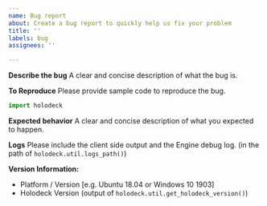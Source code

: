 ```yaml
---
name: Bug report
about: Create a bug report to quickly help us fix your problem
title: ''
labels: bug
assignees: ''

---
```


**Describe the bug**
A clear and concise description of what the bug is.

**To Reproduce**
Please provide sample code to reproduce the bug.
```python
import holodeck
```
**Expected behavior**
A clear and concise description of what you expected to happen.

**Logs**
Please include the client side output and the Engine debug log. (in the path of `holodeck.util.logs_path()`)

**Version Information:**
 - Platform / Version [e.g. Ubuntu 18.04 or Windows 10 1903]
 - Holodeck Version (output of `holodeck.util.get_holodeck_version()`)

